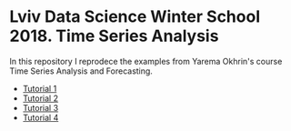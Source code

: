 # Lviv Data Science Winter School 2018. Time Series Analysis
In this repository I reprodece the examples from Yarema Okhrin's course Time Series Analysis and Forecasting.
* [Tutorial 1]()
* [Tutorial 2]()
* [Tutorial 3]()
* [Tutorial 4](https://olekscode.github.io/WinterSchool-Labs/notebooks/lab4.nb.html)
